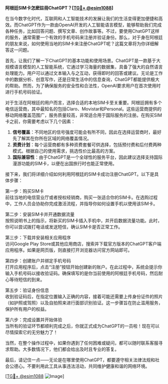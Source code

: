 **阿根廷SIM卡怎麽註冊ChatGPT？[[TG💪+ @esim1088](https://t.me/s/esim1088)]**

在当今数字化时代，互联网和人工智能技术的发展让我们的生活变得更加便捷和高效。而ChatGPT作为一款由OpenAI开发的人工智能语言模型，能够帮助我们完成各种任务，比如回答问题、撰写文章、创作故事等。不过，要使用ChatGPT这样的服务，通常需要一个有效的手机号码来注册并验证身份。那么，对于身在阿根廷的朋友来说，如何使用当地的SIM卡来注册ChatGPT呢？这篇文章将为你详细解答这一问题。

首先，让我们了解一下ChatGPT的基本功能和使用场景。ChatGPT是一款基于大规模语言模型的人工智能系统，它通过学习海量的数据集，具备了强大的自然语言处理能力。用户可以通过文本输入与之互动，获得即时的回答或建议。无论是工作中的数据分析、创意写作，还是日常生活中的信息查询，ChatGPT都能提供极大的帮助。然而，为了确保服务的安全性和合法性，OpenAI要求用户在首次使用时进行手机号码验证。

对于生活在阿根廷的用户而言，选择合适的本地SIM卡至关重要。阿根廷拥有多个电信运营商，其中最知名的包括Claro、Movistar和Personal。这些运营商提供的移动网络覆盖范围广，服务质量较高，非常适合用于国际服务的注册。在购买SIM卡之前，你需要考虑以下几个因素：

1. **信号覆盖**：不同地区的信号强度可能会有所不同，因此在选择运营商时，最好先了解其在你所在区域的网络覆盖情况。
2. **资费计划**：每个运营商都有多种资费套餐可供选择，包括预付费和后付费两种模式。根据自己的使用需求，挑选性价比最高的方案。
3. **国际兼容性**：由于ChatGPT是一个全球性的服务平台，因此建议选择支持国际漫游功能的SIM卡，以便在出国旅行时也能正常使用。

接下来，我们将详细介绍如何利用阿根廷的SIM卡成功注册ChatGPT。以下是具体步骤：

第一步：购买SIM卡  
前往当地的电信营业厅或者授权经销商，购买一张适合你的SIM卡。在选购过程中，工作人员会协助你完成激活流程，并指导你如何设置手机以使用该SIM卡。

第二步：安装SIM卡并开通数据流量  
按照说明书上的指示，将新买的SIM卡插入手机中，并开启数据流量功能。此时，你可以尝试拨打电话或发送短信，确认SIM卡是否正常工作。

第三步：下载并安装相关应用程序  
访问Google Play Store或其他应用商店，搜索并下载官方版本的ChatGPT客户端应用程序。如果是网页版，则直接打开浏览器访问官方网站即可。

第四步：创建账户并绑定手机号码  
打开应用程序后，点击“注册”按钮开始创建新的账户。在此过程中，系统会提示你输入手机号码以接收验证码。确保填写的是你当前使用的阿根廷手机号码，然后耐心等待短信的到来。

第五步：验证身份信息  
收到验证码后，在指定位置输入正确的内容，接着可能还需要上传身份证件的照片（如护照或驾照）以及自拍照来进行面部识别验证。这一步骤旨在防止滥用服务，保护所有用户的权益。

第六步：完成设置并开始体验  
当所有的验证环节都顺利完成之后，你就正式成为ChatGPT的一员啦！现在可以尽情探索它的无穷魅力了！

当然，在整个操作过程中，如果你遇到了任何困难或疑问，都可以随时联系客服寻求帮助。大多数情况下，他们都会给出及时且专业的答复。

最后，请记住一点——无论是在哪里使用ChatGPT，都要遵守相关法律法规和社会公德心。不要利用此工具从事违法活动，共同维护健康和谐的网络环境。

[[TG💪+ @esim1088](https://t.me/s/esim1088) ![Image](https://i.postimg.cc/4NQfJmqS/Snipaste-2025-05-13-00-14-12.png)]